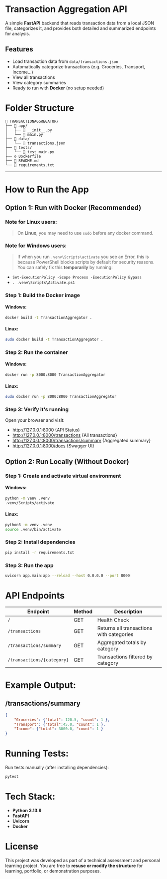 # Transaction Aggregation API

A simple **FastAPI** backend that reads transaction data from a local JSON
file, categorizes it, and provides both detailed and summarized endpoints
for analysis.


## Features

- Load transaction data from `data/transactions.json`
- Automatically categorize transactions (e.g. Groceries, Transport, Income...)
- View all transactions
- View category summaries
- Ready to run with **Docker** (no setup needed)

# Folder Structure

```text
📁 TRANSACTIONAGGREGATOR/
├── 📂 app/
│   ├── 📄 __init__.py
│   └── 📄 main.py
├── 📂 data/
│   └── 📄 transactions.json
├── 📂 tests/
│   └── 📄 test_main.py
├── ⚙️ Dockerfile
├── 📘 README.md
└── 📄 requirements.txt
```

---

# How to Run the App

## Option 1: Run with Docker (Recommended)

### Note for Linux users:

> On **Linux**, you may need to use `sudo` before any docker command.

### Note for Windows users:

> If when you run `.venv\Scripts\activate` you see an Error, this is because
PowerShell blocks scripts by default for security reasons. You can safely fix
this **temporarily** by running:
- `Set-ExecutionPolicy -Scope Process -ExecutionPolicy Bypass`
- `. .venv\Scripts\Activate.ps1`

### Step 1: Build the Docker image

#### Windows:
```bash
docker build -t TransactionAggregator .
```

#### Linux:

```bash
sudo docker build -t TransactionAggregator .
```

### Step 2: Run the container

#### Windows:
```bash
docker run -p 8000:8000 TransactionAggregator
```

#### Linux:

```bash
sudo docker run -p 8000:8000 TransactionAggregator
```

### Step 3: Verify it's running

Open your browser and visit:
- http://127.0.0.1:8000 {API Status}
- http://127.0.0.1:8000/transactions {All transactions}
- http://127.0.0.1:8000/transactions/summary {Aggregated summary}
- http://127.0.0.1:8000/docs {Swagger UI}

## Option 2: Run Locally (Without Docker)

### Step 1: Create and activate virtual environment

#### Windows:

```bash
python -m venv .venv
.venv/Scripts/activate
```

#### Linux:

```bash
python3 -m venv .venv
source .venv/bin/activate
```

### Step 2: Install dependencies

```bash
pip install -r requirements.txt
```

### Step 3: Run the app

```bash
uvicorn app.main:app --reload --host 0.0.0.0 --port 8000
```

# API Endpoints

| Endpoint                   | Method | Description                              |
| ---------------------------| ------ | -----------------------------------------|
| `/`                        | GET    | Health Check                             |
| `/transactions`            | GET    | Returns all transactions with categories |
| `/transactions/summary`    | GET    | Aggregated totals by category            |
| `/transactions/{category}` | GET    | Transactions filtered by category        |

# Example Output:

## /transactions/summary

```json
{
    "Groceries": {"total": 120.5, "count": 1 },
    "Transport": {"total":45.0, "count": 1 },
    "Income": {"total": 3000.0, "count": 1 }
}
```

# Running Tests:

Run tests manually (after installing dependencies):

```bash
pytest
```

# Tech Stack:

- **Python 3.13.9**
- **FastAPI**
- **Uvicorn**
- **Docker**

# License

This project was developed as part of a technical assessment and personal
learning project.
You are free to **resuse or modify the structure** for learning, portfolio,
or demonstration purposes.